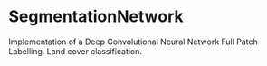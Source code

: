 # SegmentationNetwork
Implementation of a Deep Convolutional Neural Network Full Patch Labelling. Land cover classification.
